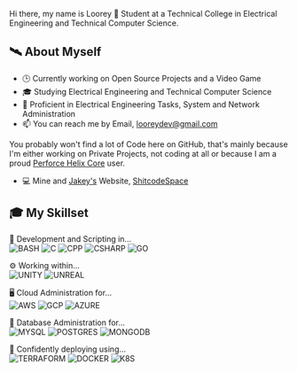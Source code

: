 Hi there, my name is Loorey 👋 Student at a Technical College in Electrical Engineering and Technical Computer Science.

 ## 🛰 About Myself

- 🕒 Currently working on Open Source Projects and a Video Game
- 🎓 Studying Electrical Engineering and Technical Computer Science
- 🔧 Proficient in Electrical Engineering Tasks, System and Network Administration
- 📫 You can reach me by Email, looreydev@gmail.com

You probably won't find a lot of Code here on GitHub, that's mainly because I'm either working on Private Projects, not coding at all or because I am a proud [Perforce Helix Core](https://www.perforce.com/products/helix-core) user.

- 💻 Mine and [Jakey's](https://github.com/Jakey-F/) Website, [ShitcodeSpace](http://shitcode.space/)

## 🎓 My Skillset

🔧 Development and Scripting in...\
![BASH](https://img.shields.io/badge/shell_script%20-%23121011.svg?&style=for-the-badge&logo=gnu-bash&logoColor=white)
![C](https://img.shields.io/badge/c%20-%2300599C.svg?&style=for-the-badge&logo=c&logoColor=white)
![CPP](https://img.shields.io/badge/c++%20-%2300599C.svg?&style=for-the-badge&logo=c%2B%2B&ogoColor=white)
![CSHARP](https://img.shields.io/badge/c%23%20-%23239120.svg?&style=for-the-badge&logo=c-sharp&logoColor=white)
![GO](https://img.shields.io/badge/go-%2300ADD8.svg?&style=for-the-badge&logo=go&logoColor=white)

⚙ Working within...\
![UNITY](https://img.shields.io/badge/unity%20-%23000000.svg?&style=for-the-badge&logo=unity&logoColor=white)
![UNREAL](https://img.shields.io/badge/unreal%20engine%20-%23313131.svg?&style=for-the-badge&logo=unreal%20engine&logoColor=white)

🖥 Cloud Administration for...\
![AWS](https://img.shields.io/badge/AWS%20-%23FF9900.svg?&style=for-the-badge&logo=amazon-aws&logoColor=white)
![GCP](https://img.shields.io/badge/Google%20Cloud%20-%234285F4.svg?&style=for-the-badge&logo=google-cloud&logoColor=white)
![AZURE](https://img.shields.io/badge/azure%20-%230072C6.svg?&style=for-the-badge&logo=azure-devops&logoColor=white)

💾 Database Administration for...\
![MYSQL](https://img.shields.io/badge/mysql-%2300f.svg?&style=for-the-badge&logo=mysql&logoColor=white)
![POSTGRES](https://img.shields.io/badge/postgres-%23316192.svg?&style=for-the-badge&logo=postgresql&logoColor=white)
![MONGODB](https://img.shields.io/badge/MongoDB-%234ea94b.svg?&style=for-the-badge&logo=mongodb&logoColor=white)

📡 Confidently deploying using...\
![TERRAFORM](https://img.shields.io/badge/terraform%20-%235835CC.svg?&style=for-the-badge&logo=terraform&logoColor=white)
![DOCKER](https://img.shields.io/badge/docker%20-%230db7ed.svg?&style=for-the-badge&logo=docker&logoColor=white)
![K8S](https://img.shields.io/badge/kubernetes%20-%23326ce5.svg?&style=for-the-badge&logo=kubernetes&logoColor=white)
